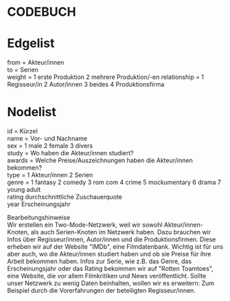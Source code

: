 # CODEBUCH					
					
# Edgelist					
from = Akteur/innen 				
to = Serien 				
weight = 
1 erste Produktion
2 mehrere Produktion/-en
relationship =
1 Regisseur/in 
2 Autor/innen 
3 beides
4 Produktionsfirma				

# Nodelist					
id = Kürzel				
name = Vor- und Nachname 				
sex =
1 male 
2 female 
3 divers				
study = Wo haben die Akteur/innen studiert?				
awards = Welche Preise/Auszeichnungen haben die Akteur/innen bekommen? 				
type =
1 Akteur/innen 
2 Serien				
genre = 
1 fantasy
2 comedy
3 rom com 
4 crime 
5 mockumentary
6 drama 
7 young adult			
rating	durchschnittliche Zuschauerquote				
year	Erscheinungsjahr				

Bearbeitungshinweise					
Wir erstellen ein Two-Mode-Netzwerk, weil wir sowohl Akteur/innen-Knoten, als auch Serien-Knoten im Netzwerk haben. Dazu brauchen wir Infos über Regisseur/innen, Autor/innen und die Produktionsfirmen. Diese erheben wir auf der Website "IMDb", eine Filmdatenbank. Wichtig ist für uns aber auch, wo die Akteur/innen studiert haben und ob sie Preise für ihre Arbeit bekommen haben. Infos zur Serie, wie z.B. das Genre, das Erscheinungsjahr oder das Rating bekommen wir auf "Rotten Toamtoes", eine Website, die vor allem Filmkritiken und News veröffentlicht. 
Sollte unser Netzwerk zu wenig Daten beinhalten, wollen wir es erweitern: Zum Beispiel durch die Vorerfahrungen der beteiligten Regisseur/innen. 				
